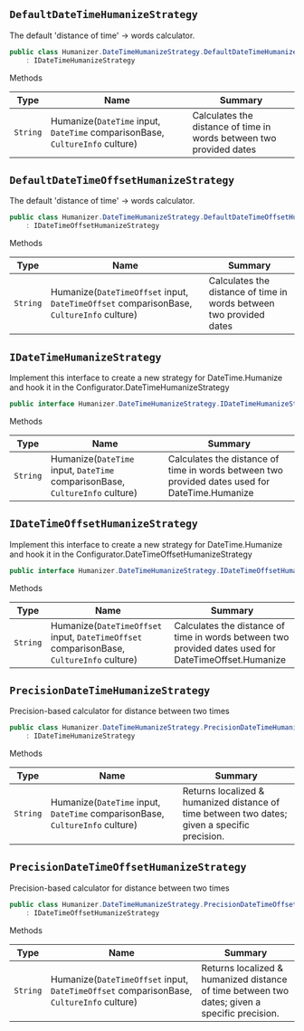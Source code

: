 ## `DefaultDateTimeHumanizeStrategy`

The default 'distance of time' -&gt; words calculator.
```csharp
public class Humanizer.DateTimeHumanizeStrategy.DefaultDateTimeHumanizeStrategy
    : IDateTimeHumanizeStrategy

```

Methods

| Type | Name | Summary | 
| --- | --- | --- | 
| `String` | Humanize(`DateTime` input, `DateTime` comparisonBase, `CultureInfo` culture) | Calculates the distance of time in words between two provided dates | 


## `DefaultDateTimeOffsetHumanizeStrategy`

The default 'distance of time' -&gt; words calculator.
```csharp
public class Humanizer.DateTimeHumanizeStrategy.DefaultDateTimeOffsetHumanizeStrategy
    : IDateTimeOffsetHumanizeStrategy

```

Methods

| Type | Name | Summary | 
| --- | --- | --- | 
| `String` | Humanize(`DateTimeOffset` input, `DateTimeOffset` comparisonBase, `CultureInfo` culture) | Calculates the distance of time in words between two provided dates | 


## `IDateTimeHumanizeStrategy`

Implement this interface to create a new strategy for DateTime.Humanize and hook it in the Configurator.DateTimeHumanizeStrategy
```csharp
public interface Humanizer.DateTimeHumanizeStrategy.IDateTimeHumanizeStrategy

```

Methods

| Type | Name | Summary | 
| --- | --- | --- | 
| `String` | Humanize(`DateTime` input, `DateTime` comparisonBase, `CultureInfo` culture) | Calculates the distance of time in words between two provided dates used for DateTime.Humanize | 


## `IDateTimeOffsetHumanizeStrategy`

Implement this interface to create a new strategy for DateTime.Humanize and hook it in the Configurator.DateTimeOffsetHumanizeStrategy
```csharp
public interface Humanizer.DateTimeHumanizeStrategy.IDateTimeOffsetHumanizeStrategy

```

Methods

| Type | Name | Summary | 
| --- | --- | --- | 
| `String` | Humanize(`DateTimeOffset` input, `DateTimeOffset` comparisonBase, `CultureInfo` culture) | Calculates the distance of time in words between two provided dates used for DateTimeOffset.Humanize | 


## `PrecisionDateTimeHumanizeStrategy`

Precision-based calculator for distance between two times
```csharp
public class Humanizer.DateTimeHumanizeStrategy.PrecisionDateTimeHumanizeStrategy
    : IDateTimeHumanizeStrategy

```

Methods

| Type | Name | Summary | 
| --- | --- | --- | 
| `String` | Humanize(`DateTime` input, `DateTime` comparisonBase, `CultureInfo` culture) | Returns localized &amp; humanized distance of time between two dates; given a specific precision. | 


## `PrecisionDateTimeOffsetHumanizeStrategy`

Precision-based calculator for distance between two times
```csharp
public class Humanizer.DateTimeHumanizeStrategy.PrecisionDateTimeOffsetHumanizeStrategy
    : IDateTimeOffsetHumanizeStrategy

```

Methods

| Type | Name | Summary | 
| --- | --- | --- | 
| `String` | Humanize(`DateTimeOffset` input, `DateTimeOffset` comparisonBase, `CultureInfo` culture) | Returns localized &amp; humanized distance of time between two dates; given a specific precision. | 


